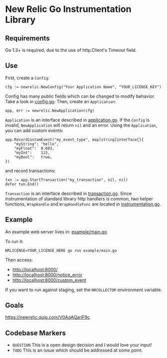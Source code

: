 # New Relic Go Instrumentation Library

## Requirements

Go 1.3+ is required, due to the use of http.Client's Timeout field.

## Use

First, create a `Config`:

```
cfg := newrelic.NewConfig("Your Application Name", "YOUR_LICENSE_KEY")
```

Config has many public fields which can be changed to modify behavior.  Take a look in [config.go](api/config.go).  Then, create an `Application`:

```
app, err := newrelic.NewApplication(cfg)
```

`Application` is an interface described in [application.go](api/application.go).  If the `Config` is invalid, `NewApplication` will return `nil` and an error.  Using the `Application`, you can add custom events:

```
app.RecordCustomEvent("my_event_type", map[string]interface{}{
	"myString": "hello",
	"myFloat":  0.603,
	"myInt":    123,
	"myBool":   true,
})
```

and record transactions:

```
txn := app.StartTransaction("my_transaction", nil, nil)
defer txn.End()
```

`Transaction` is an interface described in [transaction.go](api/transaction.go).  Since instrumentation of standard library http handlers is common, two helper functions, `WrapHandle` and `WrapHandleFunc` are located in [instrumentation.go](instrumentation.go).

## Example

An example web server lives in: [example/main.go](./example/main.go)

To run it:

```
NRLICENSE=YOUR_LICENSE_HERE go run example/main.go
```

Then access:
* [http://localhost:8000/](http://localhost:8000/)
* [http://localhost:8000/notice_error](http://localhost:8000/notice_error)
* [http://localhost:8000/custom_event](http://localhost:8000/custom_event)

If you want to run against staging, set the `NRCOLLECTOR` environment variable.

## Goals

https://newrelic.quip.com/V0AqAQariF9c

## Codebase Markers

* `QUESTION` This is a open design decision and I would love your input!
* `TODO`  This is an issue which should be addressed at some point.
